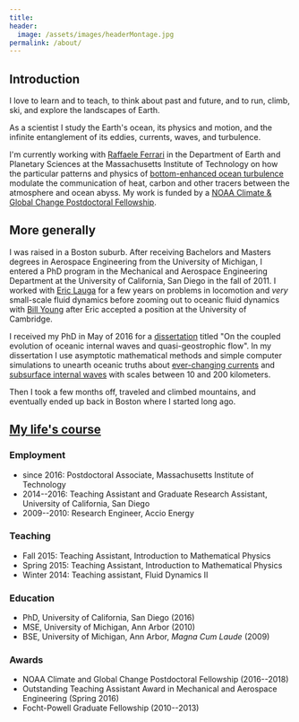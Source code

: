 ```yaml
---
title: 
header:
  image: /assets/images/headerMontage.jpg
permalink: /about/
---
```


## Introduction

I love to learn and to teach, to think about past and future, and to 
run, climb, ski, and explore the landscapes of Earth. 

As a scientist I study the Earth's ocean, its physics and motion, and
the infinite entanglement of its eddies, currents, waves, and turbulence.

I'm currently working with [Raffaele Ferrari][] in the Department of Earth and
Planetary Sciences at the Massachusetts Institute of Technology
on how the particular patterns and physics of 
[bottom-enhanced ocean turbulence][] modulate the communication of heat, 
carbon and other tracers between the atmosphere and ocean abyss.
My work is funded by a [NOAA Climate & Global Change Postdoctoral Fellowship][].

## More generally

I was raised in a Boston suburb. After receiving Bachelors and Masters degrees 
in Aerospace Engineering from the University of Michigan, I entered a PhD 
program in the Mechanical and Aerospace Engineering Department at the University 
of California, San Diego in the fall of 2011.  I worked with [Eric Lauga][] for 
a few years on problems in locomotion and *very* small-scale fluid dynamics before 
zooming out to oceanic fluid dynamics with [Bill Young][] after Eric accepted a 
position at the University of Cambridge. 

I received my PhD in May of 2016 for a [dissertation][] titled "On the coupled 
evolution of oceanic internal waves and quasi-geostrophic flow".  In my 
dissertation I use asymptotic mathematical methods and simple computer 
simulations to unearth oceanic truths about [ever-changing currents][] 
and [subsurface internal waves][] with scales between 10 and 200 kilometers.

Then I took a few months off, traveled and climbed mountains, and eventually
ended up back in Boston where I started long ago.

## [My life's course][]

### Employment

* since 2016: Postdoctoral Associate, Massachusetts Institute of Technology
* 2014--2016: Teaching Assistant and Graduate Research Assistant, University of California, San Diego
* 2009--2010: Research Engineer, Accio Energy

### Teaching

* Fall 2015: Teaching Assistant, Introduction to Mathematical Physics
* Spring 2015: Teaching Assistant, Introduction to Mathematical Physics 
* Winter 2014: Teaching assistant, Fluid Dynamics II

### Education

* PhD, University of California, San Diego (2016) 
* MSE, University of Michigan, Ann Arbor (2010) 
* BSE, University of Michigan, Ann Arbor, *Magna Cum Laude* (2009)  

### Awards

* NOAA Climate and Global Change Postdoctoral Fellowship (2016--2018)  
* Outstanding Teaching Assistant Award in Mechanical and Aerospace Engineering (Spring 2016)  
* Focht-Powell Graduate Fellowship (2010--2013)

[My life's course]: https://glwagner.github.io/assets/pdf/glwCv.pdf
[ever-changing currents]: http://oceanservice.noaa.gov/facts/eddy.html
[subsurface internal waves]: https://en.wikipedia.org/wiki/Internal_wave
[NOAA Climate & Global Change Postdoctoral Fellowship]: http://vsp.ucar.edu/cgc/current-awards-alumni 
[Raffaele Ferrari]: http://ferrari.mit.edu 
[Bill Young]: http://pordlabs.ucsd.edu/wryoung/
[Eric Lauga]: http://www.damtp.cam.ac.uk/user/lauga/
[dissertation]: https://glwagner.github.io/publications/
[bottom-enhanced ocean turbulence]: http://www.nature.com/nature/journal/v513/n7517/full/513179a.html
